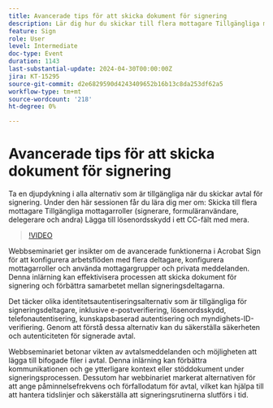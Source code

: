 ```yaml
---
title: Avancerade tips för att skicka dokument för signering
description: Lär dig hur du skickar till flera mottagare Tillgängliga mottagarroller (signerare, formuläranvändare, delegerare och andra) Lägga till lösenordsskydd för ett CC-fält, med mera.
feature: Sign
role: User
level: Intermediate
doc-type: Event
duration: 1143
last-substantial-update: 2024-04-30T00:00:00Z
jira: KT-15295
source-git-commit: d2e6829590d4243409652b16b13c8da253df62a5
workflow-type: tm+mt
source-wordcount: '218'
ht-degree: 0%

---
```



# Avancerade tips för att skicka dokument för signering

Ta en djupdykning i alla alternativ som är tillgängliga när du skickar avtal för signering. Under den här sessionen får du lära dig mer om: Skicka till flera mottagare Tillgängliga mottagarroller (signerare, formuläranvändare, delegerare och andra) Lägga till lösenordsskydd i ett CC-fält med mera.

>[!VIDEO](https://video.tv.adobe.com/v/3428186/?learn=on)

Webbseminariet ger insikter om de avancerade funktionerna i Acrobat Sign för att konfigurera arbetsflöden med flera deltagare, konfigurera mottagarroller och använda mottagargrupper och privata meddelanden. Denna inlärning kan effektivisera processen att skicka dokument för signering och förbättra samarbetet mellan signeringsdeltagarna.

Det täcker olika identitetsautentiseringsalternativ som är tillgängliga för signeringsdeltagare, inklusive e-postverifiering, lösenordsskydd, telefonautentisering, kunskapsbaserad autentisering och myndighets-ID-verifiering. Genom att förstå dessa alternativ kan du säkerställa säkerheten och autenticiteten för signerade avtal.

Webbseminariet betonar vikten av avtalsmeddelanden och möjligheten att lägga till bifogade filer i avtal. Denna inlärning kan förbättra kommunikationen och ge ytterligare kontext eller stöddokument under signeringsprocessen. Dessutom har webbinariet markerat alternativen för att ange påminnelsefrekvens och förfallodatum för avtal, vilket kan hjälpa till att hantera tidslinjer och säkerställa att signeringsrutinerna slutförs i tid.